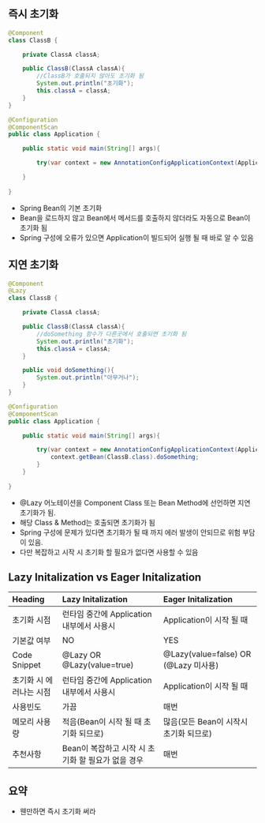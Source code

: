 ## 즉시 초기화
```java
@Component
class ClassB {

	private ClassA classA;

	public ClassB(ClassA classA){
		//ClassB가 호출되지 않아도 초기화 됨
		System.out.println("초기화");
		this.classA = classA;
	}
}

@Configuration
@ComponentScan
public class Application {

	public static void main(String[] args){

		try(var context = new AnnotationConfigApplicationContext(Application.class)){}

	}
	
}
```
- Spring Bean의 기본 초기화
- Bean을 로드하지 않고 Bean에서 메서드를 호출하지 않더라도 자동으로 Bean이 초기화 됨
- Spring 구성에 오류가 있으면 Application이 빌드되어 실행 될 때 바로 알 수 있음

## 지연 초기화
```java
@Component
@Lazy
class ClassB {

	private ClassA classA;

	public ClassB(ClassA classA){
		//doSomething 함수가 다른곳에서 호출되면 초기화 됨
		System.out.println("초기화");
		this.classA = classA;
	}

	public void doSomething(){
		System.out.println("아무거나");
	}
}

@Configuration
@ComponentScan
public class Application {

	public static void main(String[] args){

		try(var context = new AnnotationConfigApplicationContext(Application.class)){
			context.getBean(ClassB.class).doSomething;
		}
	}
	
}
```
- @Lazy 어노테이션을 Component Class 또는 Bean Method에 선언하면 지연 초기화가 됨.
- 해당 Class & Method는 호출되면 초기화가 됨
- Spring 구성에 문제가 있다면 초기화가 될 때 까지 에러 발생이 안되므로 위험 부담이 있음.
- 다만 복잡하고 시작 시 초기화 할 필요가 없다면 사용할 수 있음

## Lazy Initalization vs Eager Initalization

| Heading       | Lazy Initalization              | Eager Initalization               |
| :------------ | :------------------------------ | :-------------------------------- |
| 초기화 시점        | 런타임 중간에 Application 내부에서 사용시    | Application이 시작 될 때               |
| 기본값 여부        | NO                              | YES                               |
| Code Snippet  | @Lazy OR @Lazy(value=true)      | @Lazy(value=false) OR (@Lazy 미사용) |
| 초기화 시 에러나는 시점 | 런타임 중간에 Application 내부에서 사용시    | Application이 시작 될 때               |
| 사용빈도          | 가끔                              | 매번                                |
| 메모리 사용량       | 적음(Bean이 시작 될 때 초기화 되므로)        | 많음(모든 Bean이 시작시 초기화 되므로)          |
| 추천사항          | Bean이 복잡하고 시작 시 초기화 할 필요가 없을 경우 | 매번                                |

## 요약
- 웬만하면 즉시 초기화 써라